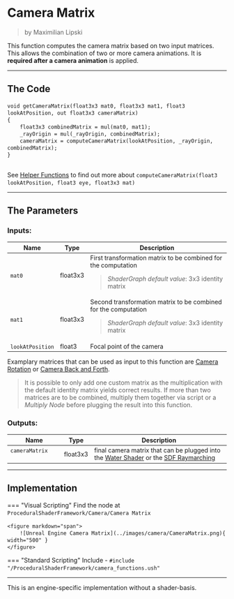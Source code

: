 <div class="container">
    <h1 class="main-heading">Camera Matrix</h1>
    <blockquote class="author">by Maximilian Lipski</blockquote>
</div>

This function computes the camera matrix based on two input matrices. This allows the combination of two or more camera animations. It is **required after a camera animation** is applied. 

---

## The Code

``` hlsl
void getCameraMatrix(float3x3 mat0, float3x3 mat1, float3 lookAtPosition, out float3x3 cameraMatrix)
{
    float3x3 combinedMatrix = mul(mat0, mat1);
    _rayOrigin = mul(_rayOrigin, combinedMatrix);
    cameraMatrix = computeCameraMatrix(lookAtPosition, _rayOrigin, combinedMatrix);
}


```

See [Helper Functions](../helperFunctions.md) to find out more about ```computeCameraMatrix(float3 lookAtPosition, float3 eye, float3x3 mat)```

---

## The Parameters

### Inputs:
| Name            | Type     | Description |
|-----------------|----------|-------------|
| `mat0`        | float3x3   | First transformation matrix to be combined for the computation <br> <blockquote>*ShaderGraph default value*: 3x3 identity matrix</blockquote>|
| `mat1`        | float3x3   | Second transformation matrix to be combined for the computation <br> <blockquote>*ShaderGraph default value*: 3x3 identity matrix</blockquote>|
| `lookAtPosition`        | float3   | Focal point of the camera|

Examplary matrices that can be used as input to this function are [Camera Rotation](cameraRotation.md) or [Camera Back and Forth](../camera/cameraBackAndForth.md). 

> It is possible to only add one custom matrix as the multiplication with the default identity matrix yields correct results. If more than two matrices are to be combined, multiply them together via script or a *Multiply Node* before plugging the result into this function.

### Outputs:
| Name            | Type     | Description |
|-----------------|----------|-------------|
| `cameraMatrix`     <img width=50/>      | float3x3   | final camera matrix that can be plugged into the [Water Shader](../water/waterSurface.md) or the [SDF Raymarching](../sdfs/raymarching.md)|

---

## Implementation

=== "Visual Scripting"
    Find the node at `ProceduralShaderFramework/Camera/Camera Matrix`

    <figure markdown="span">
        ![Unreal Engine Camera Matrix](../images/camera/CameraMatrix.png){ width="500" }
    </figure>

=== "Standard Scripting"
    Include - ```#include "/ProceduralShaderFramework/camera_functions.ush"```

---

This is an engine-specific implementation without a shader-basis.